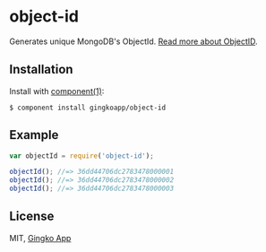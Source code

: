 # object-id

  Generates unique MongoDB's ObjectId.
  [Read more about ObjectID](http://docs.mongodb.org/manual/core/object-id/).

## Installation

  Install with [component(1)](http://component.io):

    $ component install gingkoapp/object-id

## Example

```js
var objectId = require('object-id');

objectId(); //=> 36dd44706dc2783478000001
objectId(); //=> 36dd44706dc2783478000002
objectId(); //=> 36dd44706dc2783478000003
```

## License

  MIT, [Gingko App](https://gingkoapp.com)
